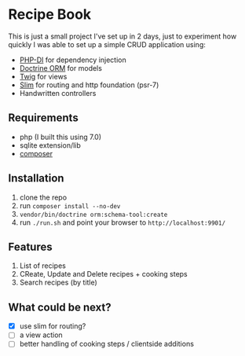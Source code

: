 # Recipe Book

This is just a small project I've set up in 2 days,
just to experiment how quickly I was able to set up a
simple CRUD application using:

* [PHP-DI](http://php-di.org/) for dependency injection
* [Doctrine ORM](http://www.doctrine-project.org/projects/orm.html) for models
* [Twig](https://twig.symfony.com/) for views
* [Slim](https://www.slimframework.com/) for routing and http foundation (psr-7)
* Handwritten controllers

## Requirements
* php (I built this using 7.0)
* sqlite extension/lib
* [composer](https://getcomposer.org)

## Installation

1. clone the repo
2. run `composer install --no-dev`
3. `vendor/bin/doctrine orm:schema-tool:create`
4. run `./run.sh` and point your browser to `http://localhost:9901/`

## Features
1. List of recipes
2. CReate, Update and Delete recipes + cooking steps
3. Search recipes (by title)

## What could be next?
* [x] use slim for routing?
* [ ] a view action
* [ ] better handling of cooking steps / clientside additions
